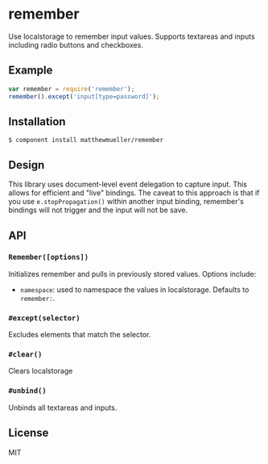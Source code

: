 
# remember

  Use localstorage to remember input values. Supports textareas and inputs including radio buttons and checkboxes.

## Example

```js
var remember = require('remember');
remember().except('input[type=password]');
```

## Installation

    $ component install matthewmueller/remember

## Design

This library uses document-level event delegation to capture input. This allows for efficient and "live" bindings. The caveat to this approach is that if you use `e.stopPropagation()` within another input binding, remember's bindings will not trigger and the input will not be save.

## API

### `Remember([options])`

Initializes remember and pulls in previously stored values. Options include:

* `namespace`: used to namespace the values in localstorage. Defaults to `remember:`.

### `#except(selector)`

Excludes elements that match the selector.

### `#clear()`

Clears localstorage

### `#unbind()`

Unbinds all textareas and inputs.

## License

  MIT
